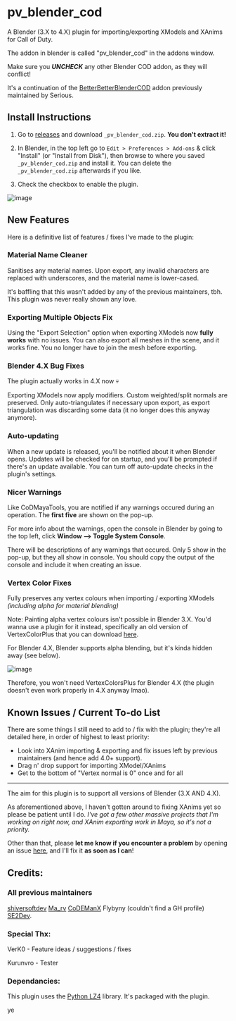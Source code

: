 # pv_blender_cod

A Blender (3.X to 4.X) plugin for importing/exporting XModels and XAnims for Call of Duty.

The addon in blender is called "pv_blender_cod" in the addons window.

Make sure you _**UNCHECK**_ any other Blender COD addon, as they will conflict!

It's a continuation of the [BetterBetterBlenderCOD](https://github.com/shiversoftdev/BetterBetterBlenderCOD) addon previously maintained by Serious.

## Install Instructions

1. Go to [releases](https://github.com/w4133d/pv_blender_cod/releases/latest/) and download `_pv_blender_cod.zip`. **You don't extract it!**

2. In Blender, in the top left go to `Edit > Preferences > Add-ons` & click "Install" (or "Install from Disk"), then browse to where you saved `_pv_blender_cod.zip` and install it.
You can delete the `_pv_blender_cod.zip` afterwards if you like.

3. Check the checkbox to enable the plugin.

![image](https://github.com/user-attachments/assets/a31e249c-231d-4374-8ec1-2e8a5d173849)


## New Features

Here is a definitive list of features / fixes I've made to the plugin:

### Material Name Cleaner
Sanitises any material names. Upon export, any invalid characters are replaced with underscores, and the material name is lower-cased.

It's baffling that this wasn't added by any of the previous maintainers, tbh. This plugin was never really shown any love.


### Exporting Multiple Objects Fix
Using the "Export Selection" option when exporting XModels now **fully works** with no issues. You can also export all meshes in the scene, and it works fine.
You no longer have to join the mesh before exporting.


### Blender 4.X Bug Fixes
The plugin actually works in 4.X now 💀

Exporting XModels now apply modifiers. Custom weighted/split normals are preserved.
Only auto-triangulates if necessary upon export, as export triangulation was discarding some data (it no longer does this anyway anymore).


### Auto-updating
When a new update is released, you'll be notified about it when Blender opens. Updates will be checked for on startup, and you'll be prompted if there's an update available.
You can turn off auto-update checks in the plugin's settings.


### Nicer Warnings
Like CoDMayaTools, you are notified if any warnings occured during an operation.
The **first five** are shown on the pop-up.

For more info about the warnings, open the console in Blender by going to the top left, click **Window --> Toggle System Console**.

There will be descriptions of any warnings that occured. Only 5 show in the pop-up, but they all show in console. 
You should copy the output of the console and include it when creating an issue.


### Vertex Color Fixes
Fully preserves any vertex colours when importing / exporting XModels _(including alpha for material blending)_

Note: Painting alpha vertex colours isn't possible in Blender 3.X. You'd wanna use a plugin for it instead, specifically an old version of VertexColorPlus that you can download [here](https://github.com/oRazeD/VertexColorsPlus/archive/6e4a9fb18e88449487fe1cd631e5c8ec2f7fbaa4.zip).

For Blender 4.X, Blender supports alpha blending, but it's kinda hidden away (see below).

![image](https://github.com/user-attachments/assets/a9be7b96-5df4-4027-ab8e-a52b3bb70fa9)

Therefore, you won't need VertexColorsPlus for Blender 4.X (the plugin doesn't even work properly in 4.X anyway lmao).


## Known Issues / Current To-do List

There are some things I still need to add to / fix with the plugin; they're all detailed here, in order of highest to least priority:

- Look into XAnim importing & exporting and fix issues left by previous maintainers (and hence add 4.0+ support).
- Drag n' drop support for importing XModel/XAnims
- Get to the bottom of "Vertex normal is 0" once and for all

---

The aim for this plugin is to support all versions of Blender (3.X AND 4.X).

As aforementioned above, I haven't gotten around to fixing XAnims yet so please be patient until I do.
_I've got a few other massive projects that I'm working on right now, and XAnim exporting work in Maya, so it's not a priority._

Other than that, please **let me know if you encounter a problem** by opening an issue [here](https://github.com/w4133d/pv_blender_cod/issues/new/choose), and I'll fix it **as soon as I can**!

## Credits:

### All previous maintainers
[shiversoftdev](https://github.com/shiversoftdev)
[Ma_rv](https://github.com/marv7000/)
[CoDEManX](https://github.com/CoDEmanX)
Flybyny (couldn't find a GH profile)
[SE2Dev](https://github.com/SE2Dev).

### Special Thx:

VerK0 - Feature ideas / suggestions / fixes

Kurunvro - Tester

### Dependancies:

This plugin uses the [Python LZ4](https://pypi.org/project/lz4/) library. It's packaged with the plugin.

ye
